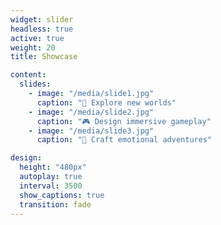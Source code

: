 ```yaml
---
widget: slider
headless: true
active: true
weight: 20
title: Showcase

content:
  slides:
    - image: "/media/slide1.jpg"
      caption: "🌌 Explore new worlds"
    - image: "/media/slide2.jpg"
      caption: "🎮 Design immersive gameplay"
    - image: "/media/slide3.jpg"
      caption: "🧭 Craft emotional adventures"

design:
  height: "480px"
  autoplay: true
  interval: 3500
  show_captions: true
  transition: fade
---
```

